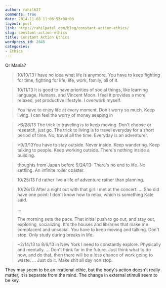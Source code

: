 ```yaml
---
author: rahil627
comments: true
date: 2014-11-08 11:06:53+00:00
layout: post
link: http://rahilpatel.com/blog/constant-action-ethics/
slug: constant-action-ethics
title: Constant Action Ethics
wordpress_id: 2845
categories:
- Ethics
---
```


Or Mania?



<blockquote>
10/10/13
I have no idea what life is anymore. You have to keep fighting for time, fighting for life, life, work, family, all of it.</blockquote>





<blockquote>
10/11/13
It is good to have priorities of social things, like learning language, Humans, and Vincent Moon. I feel it provides a more relaxed, yet productive lifestyle. I overwork myself.</blockquote>





<blockquote>You have to enjoy life at every moment. Don't worry so much. Keep living. I can feel the worry of money seeping in</blockquote>





<blockquote>>6/28/13
The trick to traveling is to keep moving. Don't choose or research, just go. The trick to living is to travel everyday for a short period of time. No, travel all the time. Everyday is an adventurer.</blockquote>





<blockquote>>9/3/13You have to stay outside. Never inside. Keep wandering. Keep talking to people. Keep working outside. There's nothing inside a building.</blockquote>






<blockquote>thoughts from Japan before 9/24/13:
There's no end to life. No settling. An infinite roller coaster.</blockquote>







<blockquote>
10/25/13
I'd rather live a life of adventure rather than planning.</blockquote>







<blockquote>10/26/13
After a night out with that girl I met at the concert:
...
She did have one point: I don't know how to relax, which is something Kate said.

...

The morning sets the pace. That initial push to go out, and stay out, exploring, socializing. It's the houses and libraries that make me complacent and unsocial. You have to keep moving and talking. Don't stop. Only study during breaks in life.</blockquote>





<blockquote>~2/14/13 to 8/6/13 in New York
I need to constantly explore. Physically and mentally.
...
Don't think far in the future. Just think what to do now, and do that, then there will be a less chance of work going to waste.
...
Just do it. Make shit all day non stop.
</blockquote>



They may seem to be an irrational ethic, but the body's action doesn't really matter, it is separate from the mind. The change in external stimuli seem to be key.
